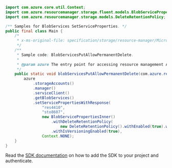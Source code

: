 ```java
import com.azure.core.util.Context;
import com.azure.resourcemanager.storage.fluent.models.BlobServicePropertiesInner;
import com.azure.resourcemanager.storage.models.DeleteRetentionPolicy;

/** Samples for BlobServices SetServiceProperties. */
public final class Main {
    /*
     * x-ms-original-file: specification/storage/resource-manager/Microsoft.Storage/stable/2021-09-01/examples/BlobServicesPutAllowPermanentDelete.json
     */
    /**
     * Sample code: BlobServicesPutAllowPermanentDelete.
     *
     * @param azure The entry point for accessing resource management APIs in Azure.
     */
    public static void blobServicesPutAllowPermanentDelete(com.azure.resourcemanager.AzureResourceManager azure) {
        azure
            .storageAccounts()
            .manager()
            .serviceClient()
            .getBlobServices()
            .setServicePropertiesWithResponse(
                "res4410",
                "sto8607",
                new BlobServicePropertiesInner()
                    .withDeleteRetentionPolicy(
                        new DeleteRetentionPolicy().withEnabled(true).withDays(300).withAllowPermanentDelete(true))
                    .withIsVersioningEnabled(true),
                Context.NONE);
    }
}
```

Read the [SDK documentation](https://github.com/Azure/azure-sdk-for-java/blob/azure-resourcemanager_2.15.0/sdk/resourcemanager/azure-resourcemanager/README.md) on how to add the SDK to your project and authenticate.
